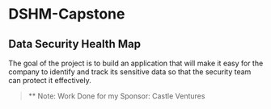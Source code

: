 # DSHM-Capstone
## Data Security Health Map

The goal of the project is to build an application that will make it easy for the company to identify and track its sensitive data so that the security team can protect it effectively.


> ** Note:
> Work Done for my Sponsor: Castle Ventures
